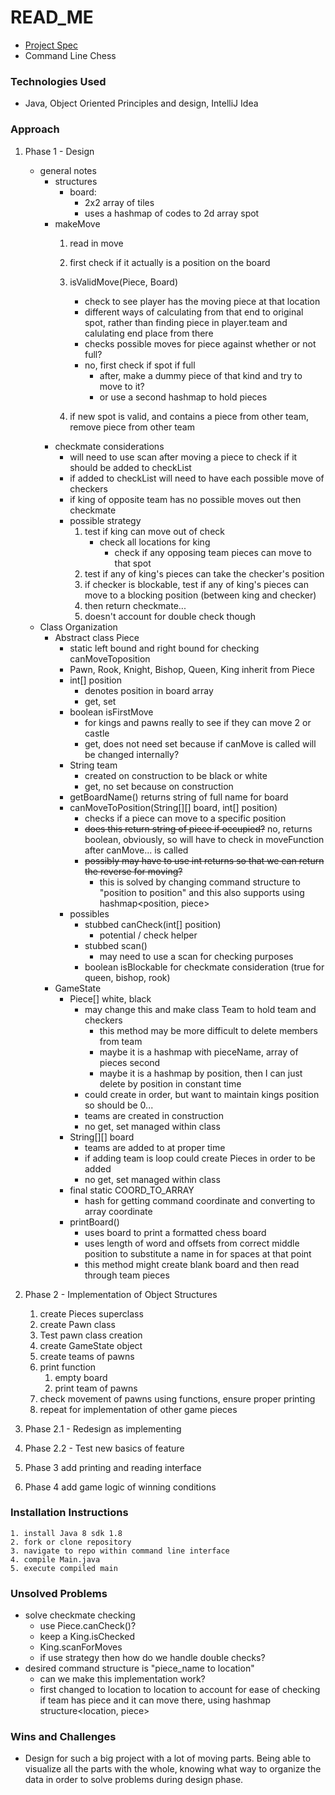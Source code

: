 # READ_ME

- [Project Spec](https://git.generalassemb.ly/SECA/project-I/tree/master)
- Command Line Chess

### Technologies Used
- Java, Object Oriented Principles and design, IntelliJ Idea

### Approach
1. Phase 1 - Design
    - general notes
        - structures
            - board:
                - 2x2 array of tiles
                - uses a hashmap of codes to 2d array spot
        - makeMove
            1. read in move
            1. first check if it actually is a position on the board
            2. isValidMove(Piece, Board)
                - check to see player has the moving piece at that location
                - different ways of calculating from that end to original spot, rather than finding piece in player.team and calulating end place from there
                - checks possible moves for piece against whether or not full?
                - no, first check if spot if full
                    - after, make a dummy piece of that kind and try to move to it?
                    - or use a second hashmap to hold pieces

            3. if new spot is valid, and contains a piece from other team, remove piece from other team
        - checkmate considerations
            - will need to use scan after moving a piece to check if it should be added to checkList
            - if added to checkList will need to have each possible move of checkers
            - if king of opposite team has no possible moves out then checkmate
            - possible strategy
                1. test if king can move out of check
                    - check all locations for king
                        - check if any opposing team pieces can move to that spot
                2. test if any of king's pieces can take the checker's position
                3. if checker is blockable, test if any of king's pieces can move to a blocking position (between king and checker)
                4. then return checkmate... 
                5. doesn't account for double check though
    - Class Organization
        - Abstract class Piece
            - static left bound and right bound for checking canMoveToposition
            - Pawn, Rook, Knight, Bishop, Queen, King inherit from Piece
            - int[] position
                - denotes position in board array
                - get, set
            - boolean isFirstMove
                - for kings and pawns really to see if they can move 2 or castle
                - get, does not need set because if canMove is called will be changed internally?
            - String team
                - created on construction to be black or white
                - get, no set because on construction
            - getBoardName() returns string of full name for board
            - canMoveToPosition(String[][] board, int[] position)
                - checks if a piece can move to a specific position
                - ~~does this return string of piece if occupied?~~ no, returns boolean, obviously, so will have to check in moveFunction after canMove... is called
                - ~~possibly may have to use int returns so that we can return the reverse for moving?~~
                    - this is solved by changing command structure to "position to position" and this also supports using hashmap<position, piece>
            - possibles
                - stubbed canCheck(int[] position)
                    - potential / check helper
                - stubbed scan()
                    - may need to use a scan for checking purposes
                - boolean isBlockable for checkmate consideration (true for queen, bishop, rook)
        - GameState
            - Piece[] white, black
                - may change this and make class Team to hold team and checkers
                    - this method may be more difficult to delete members from team
                    - maybe it is a hashmap with pieceName, array of pieces second
                    - maybe it is a hashmap by position, then I can just delete by position in constant time
                - could create in order, but want to maintain kings position so should be 0...
                - teams are created in construction
                - no get, set managed within class
            - String[][] board
                - teams are added to at proper time
                - if adding team is loop could create Pieces in order to be added
                - no get, set managed within class
            - final static COORD_TO_ARRAY
                - hash for getting command coordinate and converting to array coordinate
            - printBoard()
                - uses board to print a formatted chess board
                - uses length of word and offsets from correct middle position to substitute a name in for spaces at that point
                - this method might create blank board and then read through team pieces

            

2. Phase 2 - Implementation of Object Structures
    1. create Pieces superclass
    2. create Pawn class
    3. Test pawn class creation
    2. create GameState object
    4. create teams of pawns
    3. print function
        1. empty board
        2. print team of pawns
    4. check movement of pawns using functions, ensure proper printing
    5. repeat for implementation of other game pieces
3. Phase 2.1 - Redesign as implementing
4. Phase 2.2 - Test new basics of feature
4. Phase 3 add printing and reading interface
5. Phase 4 add game logic of winning conditions


### Installation Instructions
    1. install Java 8 sdk 1.8
    2. fork or clone repository
    3. navigate to repo within command line interface
    4. compile Main.java
    5. execute compiled main

### Unsolved Problems
- solve checkmate checking
    - use Piece.canCheck()?
    - keep a King.isChecked
    - King.scanForMoves
    - if use strategy then how do we handle double checks?
- desired command structure is "piece_name to location"
    - can we make this implementation work?
    - first changed to location to location to account for ease of checking if team has piece and it can move there, using hashmap structure<location, piece>


### Wins and Challenges
-   Design for such a big project with a lot of moving parts. Being able to visualize all the parts with the whole, knowing what way to organize the data in order to solve problems during design phase.
